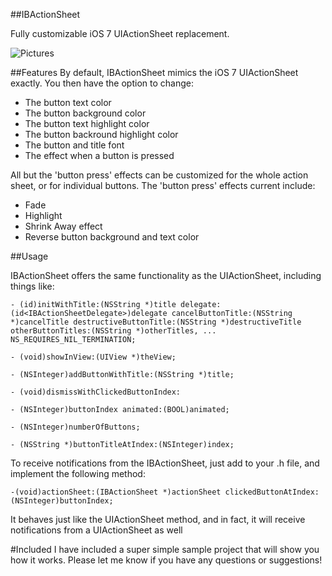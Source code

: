 ##IBActionSheet

Fully customizable iOS 7 UIActionSheet replacement.

![Pictures]()


##Features
By default, IBActionSheet mimics the iOS 7 UIActionSheet exactly.  You then have the option to change:

 - The button text color
 - The button background color
 - The button text highlight color
 - The button backround highlight color
 - The button and title font
 - The effect when a button is pressed
 
All but the 'button press' effects can be customized for the whole action sheet, or for individual buttons.  The 'button press' effects current include:

 - Fade
 - Highlight
 - Shrink Away effect
 - Reverse button background and text color
 
 
##Usage
 
IBActionSheet offers the same functionality as the UIActionSheet, including things like:

```
- (id)initWithTitle:(NSString *)title delegate:(id<IBActionSheetDelegate>)delegate cancelButtonTitle:(NSString *)cancelTitle destructiveButtonTitle:(NSString *)destructiveTitle otherButtonTitles:(NSString *)otherTitles, ... NS_REQUIRES_NIL_TERMINATION;

- (void)showInView:(UIView *)theView;

- (NSInteger)addButtonWithTitle:(NSString *)title;

- (void)dismissWithClickedButtonIndex:

- (NSInteger)buttonIndex animated:(BOOL)animated;

- (NSInteger)numberOfButtons;

- (NSString *)buttonTitleAtIndex:(NSInteger)index;

```

To receive notifications from the IBActionSheet, just add <IBActionSheetDelegate> to your .h file, and implement the following method:


```
-(void)actionSheet:(IBActionSheet *)actionSheet clickedButtonAtIndex:(NSInteger)buttonIndex;

```

It behaves just like the UIActionSheet method, and in fact, it will receive notifications from a UIActionSheet as well

#Included
I have included a super simple sample project that will show you how it works.  Please let me know if you have any questions or suggestions!
 

